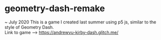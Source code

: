 # geometry-dash-remake
~ July 2020
This is a game I created last summer using p5 js, similar to the style of Geometry Dash.  
Link to game --> https://andrewvu-kirby-dash.glitch.me/
